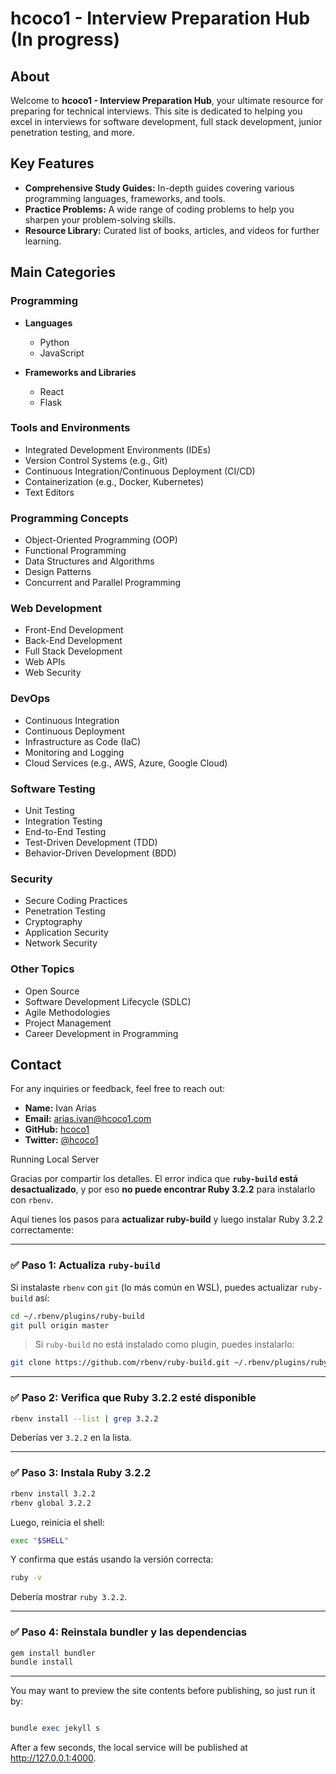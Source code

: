 # hcoco1 - Interview Preparation Hub (In progress)

## About

Welcome to **hcoco1 - Interview Preparation Hub**, your ultimate resource for preparing for technical interviews. This site is dedicated to helping you excel in interviews for software development, full stack development, junior penetration testing, and more.

## Key Features

- **Comprehensive Study Guides:** In-depth guides covering various programming languages, frameworks, and tools.
- **Practice Problems:** A wide range of coding problems to help you sharpen your problem-solving skills.
- **Resource Library:** Curated list of books, articles, and videos for further learning.

## Main Categories

### Programming

- **Languages**
  - Python
  - JavaScript


- **Frameworks and Libraries**
  - React
  - Flask


### Tools and Environments

- Integrated Development Environments (IDEs)
- Version Control Systems (e.g., Git)
- Continuous Integration/Continuous Deployment (CI/CD)
- Containerization (e.g., Docker, Kubernetes)
- Text Editors

### Programming Concepts

- Object-Oriented Programming (OOP)
- Functional Programming
- Data Structures and Algorithms
- Design Patterns
- Concurrent and Parallel Programming

### Web Development

- Front-End Development
- Back-End Development
- Full Stack Development
- Web APIs
- Web Security



### DevOps

- Continuous Integration
- Continuous Deployment
- Infrastructure as Code (IaC)
- Monitoring and Logging
- Cloud Services (e.g., AWS, Azure, Google Cloud)

### Software Testing

- Unit Testing
- Integration Testing
- End-to-End Testing
- Test-Driven Development (TDD)
- Behavior-Driven Development (BDD)

### Security

- Secure Coding Practices
- Penetration Testing
- Cryptography
- Application Security
- Network Security

### Other Topics

- Open Source
- Software Development Lifecycle (SDLC)
- Agile Methodologies
- Project Management
- Career Development in Programming

## Contact

For any inquiries or feedback, feel free to reach out:

- **Name:** Ivan Arias
- **Email:** [arias.ivan@hcoco1.com](mailto:arias.ivan@hcoco1.com)
- **GitHub:** [hcoco1](https://github.com/hcoco1)
- **Twitter:** [@hcoco1](https://twitter.com/hcoco1)

Running Local Server

Gracias por compartir los detalles. El error indica que **`ruby-build` está desactualizado**, y por eso **no puede encontrar Ruby 3.2.2** para instalarlo con `rbenv`.

Aquí tienes los pasos para **actualizar ruby-build** y luego instalar Ruby 3.2.2 correctamente:

---

### ✅ Paso 1: Actualiza `ruby-build`

Si instalaste `rbenv` con `git` (lo más común en WSL), puedes actualizar `ruby-build` así:

```bash
cd ~/.rbenv/plugins/ruby-build
git pull origin master
```

> Si `ruby-build` no está instalado como plugin, puedes instalarlo:

```bash
git clone https://github.com/rbenv/ruby-build.git ~/.rbenv/plugins/ruby-build
```

---

### ✅ Paso 2: Verifica que Ruby 3.2.2 esté disponible

```bash
rbenv install --list | grep 3.2.2
```

Deberías ver `3.2.2` en la lista.

---

### ✅ Paso 3: Instala Ruby 3.2.2

```bash
rbenv install 3.2.2
rbenv global 3.2.2
```

Luego, reinicia el shell:

```bash
exec "$SHELL"
```

Y confirma que estás usando la versión correcta:

```bash
ruby -v
```

Debería mostrar `ruby 3.2.2`.

---

### ✅ Paso 4: Reinstala bundler y las dependencias

```bash
gem install bundler
bundle install
```

---




You may want to preview the site contents before publishing, so just run it by:

```ruby

bundle exec jekyll s

```

After a few seconds, the local service will be published at http://127.0.0.1:4000.





